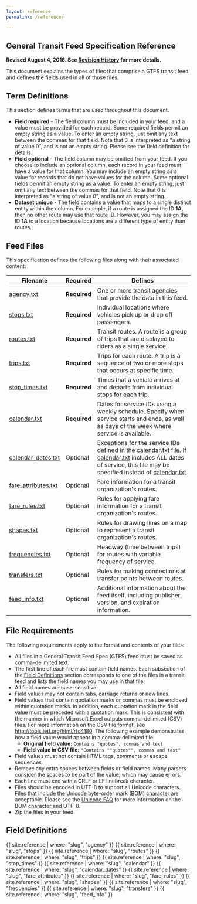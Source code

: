 ```yaml
---
layout: reference
permalink: /reference/

---
```


## General Transit Feed Specification Reference

**Revised August 4, 2016. See [Revision History](https://github.com/google/transit/blob/master/gtfs/CHANGES.md) for more details.**

This document explains the types of files that comprise a GTFS transit feed and defines the fields used in all of those files.

## Term Definitions

This section defines terms that are used throughout this document.

* **Field required** - The field column must be included in your feed, and a value must be provided for each record. Some required fields permit an empty string as a value. To enter an empty string, just omit any text between the commas for that field. Note that 0 is interpreted as "a string of value 0", and is not an empty string. Please see the field definition for details.
* **Field optional** - The field column may be omitted from your feed. If you choose to include an optional column, each record in your feed must have a value for that column. You may include an empty string as a value for records that do not have values for the column. Some optional fields permit an empty string as a value. To enter an empty string, just omit any text between the commas for that field. Note that 0 is interpreted as "a string of value 0", and is not an empty string.
* **Dataset unique** - The field contains a value that maps to a single distinct entity within the column. For example, if a route is assigned the ID **1A**, then no other route may use that route ID. However, you may assign the ID **1A** to a location because locations are a different type of entity than routes.

## Feed Files

This specification defines the following files along with their associated content:

|  Filename | Required | Defines |
|  ------ | ------ | ------ |
|  [agency.txt](#agencytxt) | **Required** | One or more transit agencies that provide the data in this feed. |
|  [stops.txt](#stopstxt) | **Required** | Individual locations where vehicles pick up or drop off passengers. |
|  [routes.txt](#routestxt) | **Required** | Transit routes. A route is a group of trips that are displayed to riders as a single service. |
|  [trips.txt](#tripstxt)  | **Required** | Trips for each route. A trip is a sequence of two or more stops that occurs at specific time. |
|  [stop_times.txt](#stop_timestxt)  | **Required** | Times that a vehicle arrives at and departs from individual stops for each trip. |
|  [calendar.txt](#calendartxt)  | **Required** | Dates for service IDs using a weekly schedule. Specify when service starts and ends, as well as days of the week where service is available. |
|  [calendar_dates.txt](#calendar_datestxt)  | Optional | Exceptions for the service IDs defined in the [calendar.txt](#calendartxt) file. If [calendar.txt](#calendartxt) includes ALL dates of service, this file may be specified instead of [calendar.txt](#calendartxt). |
|  [fare_attributes.txt](#fare_attributestxt)  | Optional | Fare information for a transit organization's routes. |
|  [fare_rules.txt](#fare_rulestxt)  | Optional | Rules for applying fare information for a transit organization's routes. |
|  [shapes.txt](#shapestxt)  | Optional | Rules for drawing lines on a map to represent a transit organization's routes. |
|  [frequencies.txt](#frequenciestxt)  | Optional | Headway (time between trips) for routes with variable frequency of service. |
|  [transfers.txt](#transferstxt)  | Optional | Rules for making connections at transfer points between routes. |
|  [feed_info.txt](#feed_infotxt)  | Optional | Additional information about the feed itself, including publisher, version, and expiration information. |

## File Requirements

The following requirements apply to the format and contents of your files:

* All files in a General Transit Feed Spec (GTFS) feed must be saved as comma-delimited text.
* The first line of each file must contain field names. Each subsection of the [Field Definitions](#Field-Definitions) section corresponds to one of the files in a transit feed and lists the field names you may use in that file.
* All field names are case-sensitive.
* Field values may not contain tabs, carriage returns or new lines.
* Field values that contain quotation marks or commas must be enclosed within quotation marks. In addition, each quotation mark in the field value must be preceded with a quotation mark. This is consistent with the manner in which Microsoft Excel outputs comma-delimited (CSV) files. For more information on the CSV file format, see http://tools.ietf.org/html/rfc4180.
The following example demonstrates how a field value would appear in a comma-delimited file:
  * **Original field value:** `Contains "quotes", commas and text`
  * **Field value in CSV file:** `"Contains ""quotes"", commas and text"`
* Field values must not contain HTML tags, comments or escape sequences.
* Remove any extra spaces between fields or field names. Many parsers consider the spaces to be part of the value, which may cause errors.
* Each line must end with a CRLF or LF linebreak character.
* Files should be encoded in UTF-8 to support all Unicode characters. Files that include the Unicode byte-order mark (BOM) character are acceptable. Please see the [Unicode FAQ](http://unicode.org/faq/utf_bom.html#BOM) for more information on the BOM character and UTF-8.
* Zip the files in your feed.

## Field Definitions

{{ site.reference | where: "slug", "agency" }}
{{ site.reference | where: "slug", "stops" }}
{{ site.reference | where: "slug", "routes" }}
{{ site.reference | where: "slug", "trips" }}
{{ site.reference | where: "slug", "stop_times" }}
{{ site.reference | where: "slug", "calendar" }}
{{ site.reference | where: "slug", "calendar_dates" }}
{{ site.reference | where: "slug", "fare_attributes" }}
{{ site.reference | where: "slug", "fare_rules" }}
{{ site.reference | where: "slug", "shapes" }}
{{ site.reference | where: "slug", "frequencies" }}
{{ site.reference | where: "slug", "transfers" }}
{{ site.reference | where: "slug", "feed_info" }}
